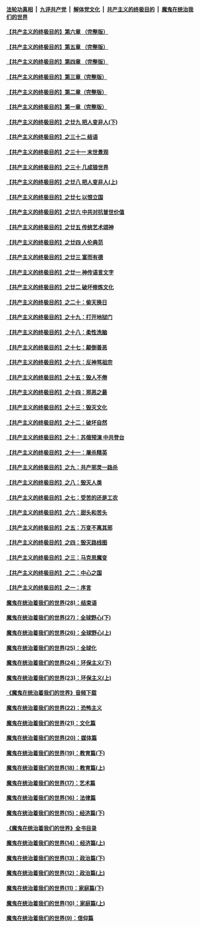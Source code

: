 

####  [法轮功真相](../../../../basic/blob/master/README.md?t=04051401) &nbsp;|&nbsp; [九评共产党](../../../../9ping.md/blob/master/README.md?t=04051401) &nbsp;|&nbsp; [解体党文化](../../../../jtdwh.md/blob/master/README.md?t=04051401)  &nbsp;|&nbsp; [共产主义的终极目的](../../../../gczydzjmd.md/blob/master/README.md?t=04051401) &nbsp;|&nbsp; [魔鬼在统治我们的世界](../../../../mgztzwmdsj.md/blob/master/README.md?t=04051401) 

#### [【共产主义的终极目的】第六章 （完整版）](../pages/nsc422/n11428913.md?t=04051401) 

#### [【共产主义的终极目的】第五章 （完整版）](../pages/nsc422/n11428912.md?t=04051401) 

#### [【共产主义的终极目的】第四章 （完整版）](../pages/nsc422/n11428907.md?t=04051401) 

#### [【共产主义的终极目的】第三章（完整版）](../pages/nsc422/n11428848.md?t=04051401) 

#### [【共产主义的终极目的】第二章（完整版）](../pages/nsc422/n11428831.md?t=04051401) 

#### [【共产主义的终极目的】第一章（完整版）](../pages/nsc422/n11417651.md?t=04051401) 

#### [【共产主义的终极目的】之廿九 把人变非人(下)](../pages/nsc422/n11344140.md?t=04051401) 

#### [【共产主义的终极目的】之三十二 结语](../pages/nsc422/n11360535.md?t=04051401) 

#### [【共产主义的终极目的】之三十一 末世景观](../pages/nsc422/n11351129.md?t=04051401) 

#### [【共产主义的终极目的】之三十 几成狼世界](../pages/nsc422/n11348280.md?t=04051401) 

#### [【共产主义的终极目的】之廿八 把人变非人(上)](../pages/nsc422/n11340492.md?t=04051401) 

#### [【共产主义的终极目的】之廿七 以恨立国](../pages/nsc422/n11336944.md?t=04051401) 

#### [【共产主义的终极目的】之廿六 中共对抗普世价值](../pages/nsc422/n11324785.md?t=04051401) 

#### [【共产主义的终极目的】之廿五 传统艺术颂神](../pages/nsc422/n11296396.md?t=04051401) 

#### [【共产主义的终极目的】之廿四 人伦典范](../pages/nsc422/n11296397.md?t=04051401) 

#### [【共产主义的终极目的】之廿三 富而有德](../pages/nsc422/n11283598.md?t=04051401) 

#### [【共产主义的终极目的】之廿一 神传语言文字](../pages/nsc422/n11263265.md?t=04051401) 

#### [【共产主义的终极目的】之廿二 破坏修炼文化](../pages/nsc422/n11245728.md?t=04051401) 

#### [【共产主义的终极目的】之二十：偷天换日](../pages/nsc422/n11238846.md?t=04051401) 

#### [【共产主义的终极目的】之十九：打开地狱门](../pages/nsc422/n11206376.md?t=04051401) 

#### [【共产主义的终极目的】之十八：柔性洗脑](../pages/nsc422/n11199994.md?t=04051401) 

#### [【共产主义的终极目的】之十七：颠倒善恶](../pages/nsc422/n11179782.md?t=04051401) 

#### [【共产主义的终极目的】之十六：反神骂祖宗](../pages/nsc422/n11166798.md?t=04051401) 

#### [【共产主义的终极目的】之十五：毁人不倦](../pages/nsc422/n11166792.md?t=04051401) 

#### [【共产主义的终极目的】之十四：邪恶之最](../pages/nsc422/n11150249.md?t=04051401) 

#### [【共产主义的终极目的】之十三：毁灭文化](../pages/nsc422/n11135227.md?t=04051401) 

#### [【共产主义的终极目的】之十二：破坏自然](../pages/nsc422/n11135214.md?t=04051401) 

#### [【共产主义的终极目的】之十：苏俄预演 中共登台](../pages/nsc422/n11118424.md?t=04051401) 

#### [【共产主义的终极目的】之十一：屠杀精英](../pages/nsc422/n11118442.md?t=04051401) 

#### [【共产主义的终极目的】之九：共产邪灵一路杀](../pages/nsc422/n11114139.md?t=04051401) 

#### [【共产主义的终极目的】之八：毁灭人类](../pages/nsc422/n11108503.md?t=04051401) 

#### [【共产主义的终极目的】之七：受苦的还是工农](../pages/nsc422/n11101809.md?t=04051401) 

#### [【共产主义的终极目的】之六：甜头和苦头](../pages/nsc422/n11096971.md?t=04051401) 

#### [【共产主义的终极目的】之五：万变不离其邪](../pages/nsc422/n11091285.md?t=04051401) 

#### [【共产主义的终极目的】之四：毁灭路线图](../pages/nsc422/n11086284.md?t=04051401) 

#### [【共产主义的终极目的】之三：马克思魔变](../pages/nsc422/n11061941.md?t=04051401) 

#### [【共产主义的终极目的】之二：中心之国](../pages/nsc422/n11047728.md?t=04051401) 

#### [【共产主义的终极目的】之一：序言](../pages/nsc422/n11086077.md?t=04051401) 

#### [魔鬼在统治着我们的世界(28)：结束语](../pages/nsc422/n10936246.md?t=04051401) 

#### [魔鬼在统治着我们的世界(27)：全球野心(下)](../pages/nsc422/n10928319.md?t=04051401) 

#### [魔鬼在统治着我们的世界(26)：全球野心(上)](../pages/nsc422/n10900318.md?t=04051401) 

#### [魔鬼在统治着我们的世界(25)：全球化](../pages/nsc422/n10788205.md?t=04051401) 

#### [魔鬼在统治着我们的世界(24)：环保主义(下)](../pages/nsc422/n10695307.md?t=04051401) 

#### [魔鬼在统治着我们的世界(23)：环保主义(上)](../pages/nsc422/n10688613.md?t=04051401) 

#### [《魔鬼在统治着我们的世界》音频下载](../pages/nsc422/n10635553.md?t=04051401) 

#### [魔鬼在统治着我们的世界(22)：恐怖主义](../pages/nsc422/n10614727.md?t=04051401) 

#### [魔鬼在统治着我们的世界(21)：文化篇](../pages/nsc422/n10597706.md?t=04051401) 

#### [魔鬼在统治着我们的世界(20)：媒体篇](../pages/nsc422/n10586579.md?t=04051401) 

#### [魔鬼在统治着我们的世界(19)：教育篇(下)](../pages/nsc422/n10564808.md?t=04051401) 

#### [魔鬼在统治着我们的世界(18)：教育篇(上)](../pages/nsc422/n10526970.md?t=04051401) 

#### [魔鬼在统治着我们的世界(17)：艺术篇](../pages/nsc422/n10499093.md?t=04051401) 

#### [魔鬼在统治着我们的世界(16)：法律篇](../pages/nsc422/n10485969.md?t=04051401) 

#### [魔鬼在统治着我们的世界(15)：经济篇(下)](../pages/nsc422/n10469975.md?t=04051401) 

#### [《魔鬼在统治着我们的世界》全书目录](../pages/nsc422/n10464261.md?t=04051401) 

#### [魔鬼在统治着我们的世界(14)：经济篇(上)](../pages/nsc422/n10457370.md?t=04051401) 

#### [魔鬼在统治着我们的世界(13)：政治篇(下)](../pages/nsc422/n10448270.md?t=04051401) 

#### [魔鬼在统治着我们的世界(12)：政治篇(上)](../pages/nsc422/n10444576.md?t=04051401) 

#### [魔鬼在统治着我们的世界(11)：家庭篇(下)](../pages/nsc422/n10440961.md?t=04051401) 

#### [魔鬼在统治着我们的世界(10)：家庭篇(上)](../pages/nsc422/n10435448.md?t=04051401) 

#### [魔鬼在统治着我们的世界(9)：信仰篇](../pages/nsc422/n10432159.md?t=04051401) 

